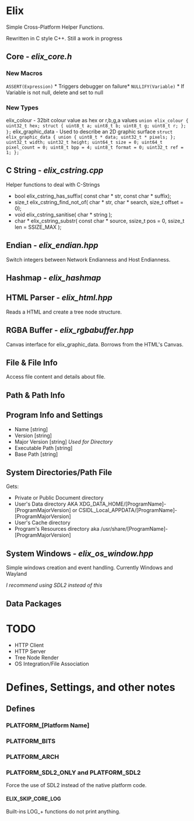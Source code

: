 Elix
====================================
Simple Cross-Platform Helper Functions.

Rewritten in C style C++. Still a work in progress


## Core - *elix_core.h*
### New Macros
`ASSERT(Expression)` * Triggers debugger on failure*
`NULLIFY(Variable)` * If Variable is not null, delete and set to null
### New Types
elix_colour - 32bit colour value as hex or r,b,g,a values
`union elix_colour {
	uint32_t hex;
	struct {
		uint8_t a;
		uint8_t b;
		uint8_t g;
		uint8_t r;
	};
};`
elix_graphic_data - Used to describe an 2D graphic surface
`struct elix_graphic_data {
	union {
		uint8_t * data;
		uint32_t * pixels;
	};
	uint32_t width;
	uint32_t height;
	uint64_t size = 0;
	uint64_t pixel_count = 0;
	uint8_t bpp = 4;
	uint8_t format = 0;
	uint32_t ref = 1;
};`

## C String - *elix_cstring.cpp*
Helper functions to deal with C-Strings
- bool elix_cstring_has_suffix( const char * str, const char * suffix);
- size_t elix_cstring_find_not_of( char * str, char * search, size_t offset = 0);
- void  elix_cstring_sanitise( char * string );
- char * elix_cstring_substr( const char * source, ssize_t pos = 0, ssize_t len = SSIZE_MAX );

## Endian - *elix_endian.hpp*
Switch integers between Network Endianness and Host Endianness.

## Hashmap - *elix_hashmap*


## HTML Parser - *elix_html.hpp*
Reads a HTML and create a tree node structure.

## RGBA Buffer - *elix_rgbabuffer.hpp*
Canvas interface for elix_graphic_data. Borrows from the HTML's Canvas.

## File & File Info
Access file content and details about file.

## Path & Path Info

## Program Info and Settings
 - Name [string]
 - Version [string]
 - Major Version [string] *Used for Directory*
 - Executable Path [string]
 - Base Path [string]

## System Directories/Path File
Gets:
* Private or Public Document directory
* User's Data directory AKA XDG_DATA_HOME/[ProgramName]-[ProgramMajorVersion] or CSIDL_Local_APPDATA/[ProgramName]-[ProgramMajorVersion]
* User's Cache directory
* Program's Resources directory aka /usr/share/[ProgramName]-[ProgramMajorVersion]

## System Windows - *elix_os_window.hpp*
Simple windows creation and event handling. Currently Windows and Wayland

*I recommend using SDL2 instead of this*

## Data Packages


# TODO
* HTTP Client
* HTTP Server
* Tree Node Render
* OS Integration/File Association





# Defines, Settings, and other notes

## Defines

### PLATFORM_[Platform Name]

### PLATFORM_BITS
### PLATFORM_ARCH

### PLATFORM_SDL2_ONLY and PLATFORM_SDL2
Force the use of SDL2 instead of the native platform code.


#### ELIX_SKIP_CORE_LOG
Built-ins LOG_+ functions do not print anything.






